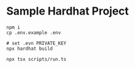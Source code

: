 # Sample Hardhat Project

```shell
npm i 
cp .env.example .env

# set .evn PRIVATE_KEY
npx hardhat build

npx tsx scripts/run.ts
```
